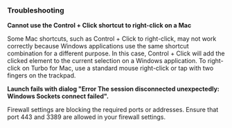 ### Troubleshooting

**Cannot use the Control + Click shortcut to right-click on a Mac** 

Some Mac shortcuts, such as Control + Click to right-click, may not work correctly because Windows applications use the same shortcut combination for a different purpose. In this case, Control + Click will add the clicked element to the current selection on a Windows application. To right-click on Turbo for Mac, use a standard mouse right-click or tap with two fingers on the trackpad.

**Launch fails with dialog "Error The session disconnected unexpectedly: Windows Sockets connect failed".** 

Firewall settings are blocking the required ports or addresses. Ensure that port 443 and 3389 are allowed in your firewall settings. 
